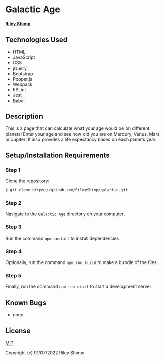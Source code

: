 # Galactic Age

#### [Riley Shimp](https://www.github.com/rileyshimp)

## Technologies Used

* HTML
* JavaScript
* CSS
* jQuery
* Bootstrap
* Popper.js
* Webpack
* ESLint
* Jest
* Babel

## Description
This is a page that can calculate what your age would be on different planets! Enter your age and see how old you are on Mercury, Venus, Mars or Jupiter! It also provides a life expectancy based on each planets year.

## Setup/Installation Requirements

### Step 1
Clone the repository:
``` 
$ git clone https://github.com/RileyShimp/galactic.git 
```
### Step 2
Navigate to the `Galactic Age` directory on your computer.
### Step 3
Run the command `npm install` to install dependencies
### Step 4
Optionally, run the command `npm run build` to make a bundle of the files
### Step 5
Finally, run the command `npm run start` to start a development server

## Known Bugs

* none

## License

[MIT](https://opensource.org/licenses/MIT)

Copyright (c) 01/07/2022 Riley Shimp